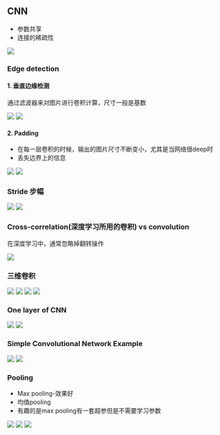 ## CNN

- 参数共享
- 连接的稀疏性

<img src="image/CNN20.png">



### Edge detection

#### 1. 垂直边缘检测

通过滤波器来对图片进行卷积计算，尺寸一般是基数

<img src="image/CNN1.png">

<img src="image/CNN2.png">

#### 2. Padding

- 在每一层卷积的时候，输出的图片尺寸不断变小，尤其是当网络很deep时
- 丢失边界上的信息

<img src="image/CNN3.png">

<img src="image/CNN4.png">

### Stride 步幅

<img src="image/CNN4.png">

<img src="image/CNN5.png">

### Cross-correlation(深度学习所用的卷积) vs convolution

在深度学习中，通常忽略掉翻转操作

<img src="image/CNN7.png">

### 三维卷积

<img src="image/CNN8.png">

<img src="image/CNN9.png">

<img src="image/CNN10.png">

<img src="image/CNN11.png">

### One layer of CNN

<img src="image/CNN12.png">

<img src="image/CNN13.png">



### Simple Convolutional Network Example

<img src="image/CNN14.png">

<img src="image/CNN15.png">

### Pooling

- Max pooling-效果好
- 均值pooling
- 有趣的是max pooling有一套超参但是不需要学习参数

<img src="image/CNN17.png">

<img src="image/CNN18.png">

<img src="image/CNN19.png">